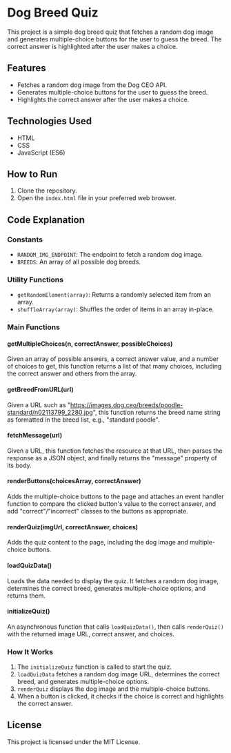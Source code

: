 # Dog Breed Quiz

This project is a simple dog breed quiz that fetches a random dog image and generates multiple-choice buttons for the user to guess the breed. The correct answer is highlighted after the user makes a choice.

## Features

- Fetches a random dog image from the Dog CEO API.
- Generates multiple-choice buttons for the user to guess the breed.
- Highlights the correct answer after the user makes a choice.

## Technologies Used

- HTML
- CSS
- JavaScript (ES6)

## How to Run

1. Clone the repository.
2. Open the `index.html` file in your preferred web browser.

## Code Explanation

### Constants

- `RANDOM_IMG_ENDPOINT`: The endpoint to fetch a random dog image.
- `BREEDS`: An array of all possible dog breeds.

### Utility Functions

- `getRandomElement(array)`: Returns a randomly selected item from an array.
- `shuffleArray(array)`: Shuffles the order of items in an array in-place.

### Main Functions

#### getMultipleChoices(n, correctAnswer, possibleChoices)

Given an array of possible answers, a correct answer value, and a number of choices to get, this function returns a list of that many choices, including the correct answer and others from the array.

#### getBreedFromURL(url)

Given a URL such as "https://images.dog.ceo/breeds/poodle-standard/n02113799_2280.jpg", this function returns the breed name string as formatted in the breed list, e.g., "standard poodle".

#### fetchMessage(url)

Given a URL, this function fetches the resource at that URL, then parses the response as a JSON object, and finally returns the "message" property of its body.

#### renderButtons(choicesArray, correctAnswer)

Adds the multiple-choice buttons to the page and attaches an event handler function to compare the clicked button's value to the correct answer, and add "correct"/"incorrect" classes to the buttons as appropriate.

#### renderQuiz(imgUrl, correctAnswer, choices)

Adds the quiz content to the page, including the dog image and multiple-choice buttons.

#### loadQuizData()

Loads the data needed to display the quiz. It fetches a random dog image, determines the correct breed, generates multiple-choice options, and returns them.

#### initializeQuiz()

An asynchronous function that calls `loadQuizData()`, then calls `renderQuiz()` with the returned image URL, correct answer, and choices.

### How It Works

1. The `initializeQuiz` function is called to start the quiz.
2. `loadQuizData` fetches a random dog image URL, determines the correct breed, and generates multiple-choice options.
3. `renderQuiz` displays the dog image and the multiple-choice buttons.
4. When a button is clicked, it checks if the choice is correct and highlights the correct answer.

## License

This project is licensed under the MIT License.
